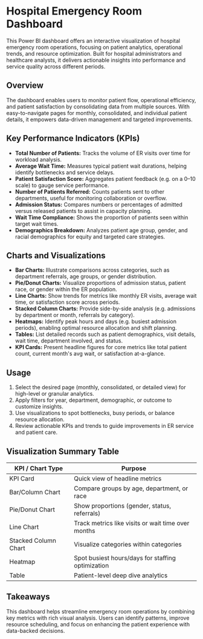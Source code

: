 # Hospital Emergency Room Dashboard

This Power BI dashboard offers an interactive visualization of hospital emergency room operations, focusing on patient analytics, operational trends, and resource optimization. Built for hospital administrators and healthcare analysts, it delivers actionable insights into performance and service quality across different periods.

## Overview

The dashboard enables users to monitor patient flow, operational efficiency, and patient satisfaction by consolidating data from multiple sources. With easy-to-navigate pages for monthly, consolidated, and individual patient details, it empowers data-driven management and targeted improvements.

## Key Performance Indicators (KPIs)

- **Total Number of Patients:** Tracks the volume of ER visits over time for workload analysis.
- **Average Wait Time:** Measures typical patient wait durations, helping identify bottlenecks and service delays.
- **Patient Satisfaction Score:** Aggregates patient feedback (e.g. on a 0–10 scale) to gauge service performance.
- **Number of Patients Referred:** Counts patients sent to other departments, useful for monitoring collaboration or overflow.
- **Admission Status:** Compares numbers or percentages of admitted versus released patients to assist in capacity planning.
- **Wait Time Compliance:** Shows the proportion of patients seen within target wait times.
- **Demographics Breakdown:** Analyzes patient age group, gender, and racial demographics for equity and targeted care strategies.

## Charts and Visualizations

- **Bar Charts:** Illustrate comparisons across categories, such as department referrals, age groups, or gender distribution.
- **Pie/Donut Charts:** Visualize proportions of admission status, patient race, or gender within the ER population.
- **Line Charts:** Show trends for metrics like monthly ER visits, average wait time, or satisfaction score across periods.
- **Stacked Column Charts:** Provide side-by-side analysis (e.g. admissions by department or month, referrals by category).
- **Heatmaps:** Identify peak hours and days (e.g. busiest admission periods), enabling optimal resource allocation and shift planning.
- **Tables:** List detailed records such as patient demographics, visit details, wait time, department involved, and status.
- **KPI Cards:** Present headline figures for core metrics like total patient count, current month's avg wait, or satisfaction at-a-glance.

## Usage

1. Select the desired page (monthly, consolidated, or detailed view) for high-level or granular analytics.
2. Apply filters for year, department, demographic, or outcome to customize insights.
3. Use visualizations to spot bottlenecks, busy periods, or balance resource allocation.
4. Review actionable KPIs and trends to guide improvements in ER service and patient care.

## Visualization Summary Table

| KPI / Chart Type      | Purpose                                             |
|----------------------|-----------------------------------------------------|
| KPI Card             | Quick view of headline metrics                      |
| Bar/Column Chart     | Compare groups by age, department, or race          |
| Pie/Donut Chart      | Show proportions (gender, status, referrals)        |
| Line Chart           | Track metrics like visits or wait time over months  |
| Stacked Column Chart | Visualize categories within categories              |
| Heatmap              | Spot busiest hours/days for staffing optimization   |
| Table                | Patient-level deep dive analytics                   |

## Takeaways

This dashboard helps streamline emergency room operations by combining key metrics with rich visual analysis. Users can identify patterns, improve resource scheduling, and focus on enhancing the patient experience with data-backed decisions.
